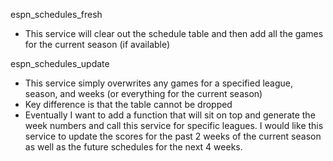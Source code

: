 espn_schedules_fresh
- This service will clear out the schedule table and then add all the games for the current season (if available)

espn_schedules_update
- This service simply overwrites any games for a specified league, season, and weeks (or everything for the current season)
- Key difference is that the table cannot be dropped
- Eventually I want to add a function that will sit on top and generate the week numbers and call this service for specific leagues. I would like this service to update the scores for the past 2 weeks of the current season as well as the future schedules for the next 4 weeks.